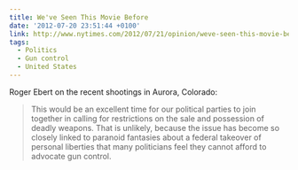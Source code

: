```yaml
---
title: We've Seen This Movie Before
date: '2012-07-20 23:51:44 +0100'
link: http://www.nytimes.com/2012/07/21/opinion/weve-seen-this-movie-before.html
tags:
  - Politics
  - Gun control
  - United States
---
```

Roger Ebert on the recent shootings in Aurora, Colorado:

> This would be an excellent time for our political parties to join together in calling for restrictions on the sale and possession of deadly weapons. That is unlikely, because the issue has become so closely linked to paranoid fantasies about a federal takeover of personal liberties that many politicians feel they cannot afford to advocate gun control.
